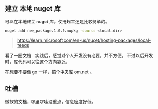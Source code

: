 ## 建立 本地 nuget 库
可以在本地建立 nuget 库。使用起来还是比较简单的。
```sh
nuget add new_package.1.0.0.nupkg -source <local.dir>
```
> https://learn.microsoft.com/en-us/nuget/hosting-packages/local-feeds

看了一圈文档，实践后，感觉对个人开发没有必要，并不方便。
不过以后开发时，库代码可以往这个方向靠近。

在想要不要像 go 一样，搞个中央库 om.net 。

## 吐槽
微软的文档，啰里啰嗦没重点，信息密度好低。
